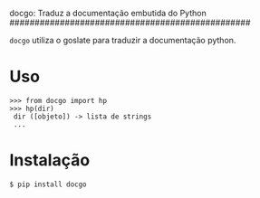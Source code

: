docgo: Traduz a documentação embutida do Python
################################################

``docgo`` utiliza o goslate para traduzir a documentação python.

Uso
====
```
>>> from docgo import hp
>>> hp(dir)
 dir ([objeto]) -> lista de strings
 ...
 ```

 Instalação
 ==========

 ```
 $ pip install docgo
 ```
